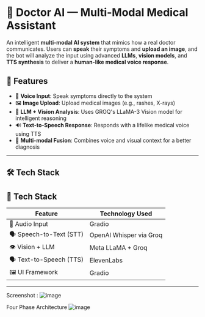 # 🧠 Doctor AI — Multi-Modal Medical Assistant

An intelligent **multi-modal AI system** that mimics how a real doctor communicates. Users can **speak** their symptoms and **upload an image**, and the bot will analyze the input using advanced **LLMs**, **vision models**, and **TTS synthesis** to deliver a **human-like medical voice response**.

## 🚀 Features

- 🎤 **Voice Input**: Speak symptoms directly to the system
- 🖼️ **Image Upload**: Upload medical images (e.g., rashes, X-rays)
- 🧠 **LLM + Vision Analysis**: Uses GROQ's LLaMA-3 Vision model for intelligent reasoning
- 🔊 **Text-to-Speech Response**: Responds with a lifelike medical voice using TTS
- 🔄 **Multi-modal Fusion**: Combines voice and visual context for a better diagnosis

---

## 🛠️ Tech Stack

## 🧠 Tech Stack

| Feature            | Technology Used             |
|--------------------|-----------------------------|
| 🎤 Audio Input     | Gradio                      |
| 🗣️ Speech-to-Text (STT) | OpenAI Whisper via Groq     |
| 👁️ Vision + LLM     | Meta LLaMA + Groq            |
| 🗣️ Text-to-Speech (TTS) | ElevenLabs                  |
| 🖼️ UI Framework     | Gradio                      |

---

Screenshot :
![image](https://github.com/user-attachments/assets/6ef3b156-24f1-46a5-b098-5184deb7ca86)

Four Phase Architecture
![image](https://github.com/user-attachments/assets/70279d6e-c212-4e02-888a-3a5a4db9d469)




